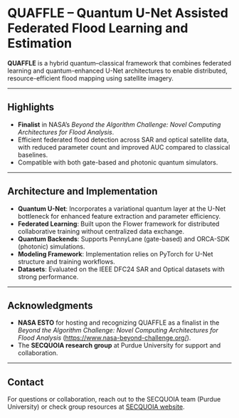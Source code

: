 # QUAFFLE – Quantum U-Net Assisted Federated Flood Learning and Estimation

**QUAFFLE** is a hybrid quantum–classical framework that combines federated learning and quantum-enhanced U-Net architectures to enable distributed, resource-efficient flood mapping using satellite imagery.

---

##  Highlights

- **Finalist** in NASA’s *Beyond the Algorithm Challenge: Novel Computing Architectures for Flood Analysis*.  
- Efficient federated flood detection across SAR and optical satellite data, with reduced parameter count and improved AUC compared to classical baselines.  
- Compatible with both gate-based and photonic quantum simulators.

---

##  Architecture and Implementation

- **Quantum U-Net**: Incorporates a variational quantum layer at the U-Net bottleneck for enhanced feature extraction and parameter efficiency.  
- **Federated Learning**: Built upon the Flower framework for distributed collaborative training without centralized data exchange.  
- **Quantum Backends**: Supports PennyLane (gate-based) and ORCA-SDK (photonic) simulations.  
- **Modeling Framework**: Implementation relies on PyTorch for U-Net structure and training workflows.  
- **Datasets**: Evaluated on the IEEE DFC24 SAR and Optical datasets with strong performance.

---

##  Acknowledgments

- **NASA ESTO** for hosting and recognizing QUAFFLE as a finalist in the *Beyond the Algorithm Challenge: Novel Computing Architectures for Flood Analysis* (https://www.nasa-beyond-challenge.org/).  
- The **SECQUOIA research group** at Purdue University for support and collaboration.

---

##  Contact

For questions or collaboration, reach out to the SECQUOIA team (Purdue University) or check group resources at [SECQUOIA website](https://secquoia.github.io/).

